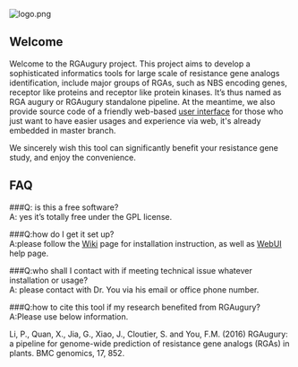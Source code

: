 ![logo.png](https://bitbucket.org/repo/j4oxAk/images/4286104459-logo.png)
## Welcome ##

Welcome to the RGAugury project.
This project aims to develop a sophisticated informatics tools for large scale of resistance gene analogs identification, include major groups of RGAs, such as NBS encoding genes, receptor like proteins and receptor like protein kinases. It’s thus named as RGA augury or RGAugury standalone pipeline. At the meantime, we also provide source code of a friendly web-based [user interface](http://rgaugury.bitbucket.org/index.html) for those who just want to have easier usages and experience via web, it's already embedded in master branch.

We sincerely wish this tool can significantly benefit your resistance gene study, and enjoy the convenience.

## FAQ ##
###Q: is this a free software?  
A: yes it’s totally free under the GPL license.  


###Q:how do I get it set up?  
A:please follow the [Wiki](https://bitbucket.org/yaanlpc/rgaugury/wiki/) page for installation instruction, as well as [WebUI](https://bitbucket.org/yaanlpc/rgaugury/wiki/Web%20UI%20Help) help page.  


###Q:who shall I contact with if meeting technical issue whatever installation or usage?  
A: please contact with Dr. You via his email or office phone number.


###Q:how to cite this tool if my research benefited from RGAugury?  
A:Please use below information.

  
Li, P., Quan, X., Jia, G., Xiao, J., Cloutier, S. and You, F.M. (2016) RGAugury: a pipeline for genome-wide prediction of resistance gene analogs (RGAs) in plants. BMC genomics, 17, 852.